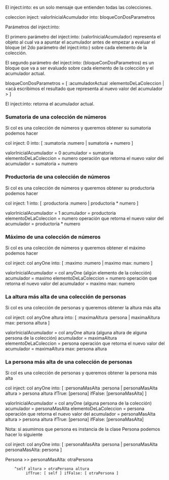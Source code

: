 El inject:into: es un solo mensaje que entienden todas las colecciones.

coleccion inject: valorInicialAcumulador into: bloqueConDosParametros

Parámetros del inject:into:

El primero parámetro del inject:into: (valorInicialAcumulador) representa el objeto al cual va a apuntar el acumulador antes de empezar a evaluar el bloque (el 2do parámetro del inject:into:) sobre cada elemento de la colección.

El segundo parámetro del inject:into: (bloqueConDosParametros) es un bloque que va a ser evaluado sobre cada elemento de la colección y el acumulador actual.

bloqueConDosParametros = \[ :acumuladorActual :elementoDeLaColeccion | <acá escribimos el resultado que representa al nuevo valor del acumulador > \]

El inject:into: retorna el acumulador actual.

### Sumatoria de una colección de números

Si col es una colección de números y queremos obtener su sumatoria podemos hacer

col inject: 0 into: \[ :sumatoria :numero | sumatoria + numero \]

valorInicialAcumulador = 0 acumulador = sumatoria elementoDeLaColeccion = numero operación que retorna el nuevo valor del acumulador = sumatoria + numero

### Productoria de una colección de números

Si col es una colección de números y queremos obtener su productoria podemos hacer

col inject: 1 into: \[ :productoria :numero | productoria \* numero \]

valorInicialAcumulador = 1 acumulador = productoria elementoDeLaColeccion = numero operación que retorna el nuevo valor del acumulador = productoria \* numero

### Máximo de una colección de números

Si col es una colección de números y queremos obtener el máximo podemos hacer

col inject: col anyOne into: \[ :maximo :numero | maximo max: numero \]

valorInicialAcumulador = col anyOne (algún elemento de la colección) acumulador = maximo elementoDeLaColeccion = numero operación que retorna el nuevo valor del acumulador = maximo max: numero

### La altura más alta de una colección de personas

Si col es una colección de personas y queremos obtener la altura más alta

col inject: col anyOne altura into: \[ :maximaAltura :persona | maximaAltura max: persona altura \]

valorInicialAcumulador = col anyOne altura (alguna altura de alguna persona de la colección) acumulador = maximaAltura elementoDeLaColeccion = persona operación que retorna el nuevo valor del acumulador = maximaAltura max: persona altura

### La persona más alta de una colección de personas

Si col es una colección de personas y queremos obtener la persona más alta

col inject: col anyOne into: \[ :personaMasAlta :persona | personaMasAlta altura &gt; persona altura ifTrue: \[persona\] ifFalse: \[personaMasAlta\] \]

valorInicialAcumulador = col anyOne (alguna persona de la colección) acumulador = personaMasAlta elementoDeLaColeccion = persona operación que retorna el nuevo valor del acumulador = personaMasAlta altura &gt; persona altura ifTrue: \[persona\] ifFalse: \[personaMasAlta\]

Nota: si asumimos que persona es instancia de la clase Persona podemos hacer lo siguiente

col inject: col anyOne into: \[ :personaMasAlta :persona | personaMasAlta personaMasAlta: persona \]

Persona &gt;&gt; personaMasAlta: otraPersona

`    ^self altura > otraPersona altura`
`         ifTrue: [ self ] ifFalse: [ otraPersona ]`
